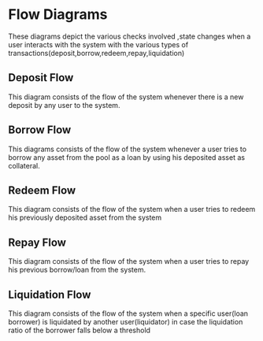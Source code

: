 
# Flow Diagrams
These diagrams depict the various checks involved ,state changes when a user interacts with the system with the various types of transactions(deposit,borrow,redeem,repay,liquidation)

## Deposit Flow
This diagram consists of the flow of the system whenever there is a new deposit by any user to the system.

## Borrow Flow
This diagrams consists of the flow of the system whenever a user tries to borrow any asset from the pool as a loan by using his deposited asset as collateral.

## Redeem Flow
This diagram consists of the flow of the system when a user tries to redeem his previously deposited asset from the system

## Repay Flow 
This diagram consists of the flow of the system when a user tries to repay his previous borrow/loan from the system.

## Liquidation Flow
This diagram consists of the flow of the system when a specific user(loan borrower) is liquidated by another user(liquidator) in case the liquidation ratio of the borrower falls below a threshold
